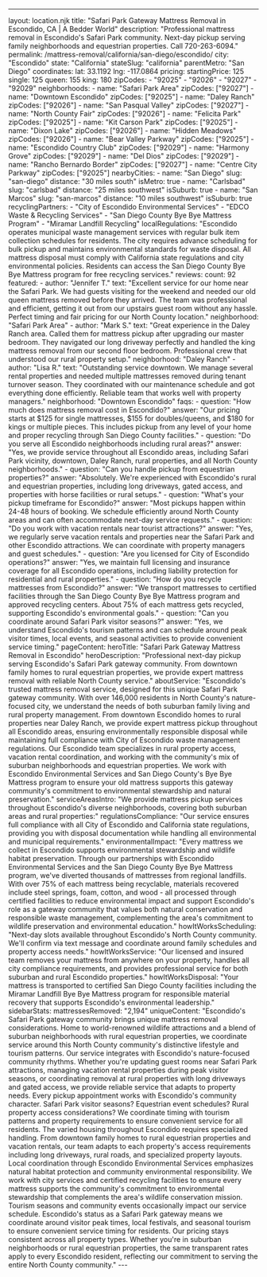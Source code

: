 ---
layout: location.njk
title: "Safari Park Gateway Mattress Removal in Escondido, CA | A Bedder World"
description: "Professional mattress removal in Escondido's Safari Park community. Next-day pickup serving family neighborhoods and equestrian properties. Call 720-263-6094."
permalink: /mattress-removal/california/san-diego/escondido/
city: "Escondido" state: "California" stateSlug: "california" parentMetro: "San Diego" coordinates: lat: 33.1192 lng: -117.0864 pricing: startingPrice: 125 single: 125 queen: 155 king: 180 zipCodes: - "92025" - "92026" - "92027" - "92029" neighborhoods: - name: "Safari Park Area" zipCodes: ["92027"] - name: "Downtown Escondido" zipCodes: ["92025"] - name: "Daley Ranch" zipCodes: ["92026"] - name: "San Pasqual Valley" zipCodes: ["92027"] - name: "North County Fair" zipCodes: ["92026"] - name: "Felicita Park" zipCodes: ["92025"] - name: "Kit Carson Park" zipCodes: ["92025"] - name: "Dixon Lake" zipCodes: ["92026"] - name: "Hidden Meadows" zipCodes: ["92026"] - name: "Bear Valley Parkway" zipCodes: ["92025"] - name: "Escondido Country Club" zipCodes: ["92029"] - name: "Harmony Grove" zipCodes: ["92029"] - name: "Del Dios" zipCodes: ["92029"] - name: "Rancho Bernardo Border" zipCodes: ["92027"] - name: "Centre City Parkway" zipCodes: ["92025"] nearbyCities: - name: "San Diego" slug: "san-diego" distance: "30 miles south" isMetro: true - name: "Carlsbad" slug: "carlsbad" distance: "25 miles southwest" isSuburb: true - name: "San Marcos" slug: "san-marcos" distance: "10 miles southwest" isSuburb: true recyclingPartners: - "City of Escondido Environmental Services" - "EDCO Waste & Recycling Services" - "San Diego County Bye Bye Mattress Program" - "Miramar Landfill Recycling" localRegulations: "Escondido operates municipal waste management services with regular bulk item collection schedules for residents. The city requires advance scheduling for bulk pickup and maintains environmental standards for waste disposal. All mattress disposal must comply with California state regulations and city environmental policies. Residents can access the San Diego County Bye Bye Mattress program for free recycling services." reviews: count: 92 featured: - author: "Jennifer T." text: "Excellent service for our home near the Safari Park. We had guests visiting for the weekend and needed our old queen mattress removed before they arrived. The team was professional and efficient, getting it out from our upstairs guest room without any hassle. Perfect timing and fair pricing for our North County location." neighborhood: "Safari Park Area" - author: "Mark S." text: "Great experience in the Daley Ranch area. Called them for mattress pickup after upgrading our master bedroom. They navigated our long driveway perfectly and handled the king mattress removal from our second floor bedroom. Professional crew that understood our rural property setup." neighborhood: "Daley Ranch" - author: "Lisa R." text: "Outstanding service downtown. We manage several rental properties and needed multiple mattresses removed during tenant turnover season. They coordinated with our maintenance schedule and got everything done efficiently. Reliable team that works well with property managers." neighborhood: "Downtown Escondido" faqs: - question: "How much does mattress removal cost in Escondido?" answer: "Our pricing starts at $125 for single mattresses, $155 for doubles/queens, and $180 for kings or multiple pieces. This includes pickup from any level of your home and proper recycling through San Diego County facilities." - question: "Do you serve all Escondido neighborhoods including rural areas?" answer: "Yes, we provide service throughout all Escondido areas, including Safari Park vicinity, downtown, Daley Ranch, rural properties, and all North County neighborhoods." - question: "Can you handle pickup from equestrian properties?" answer: "Absolutely. We're experienced with Escondido's rural and equestrian properties, including long driveways, gated access, and properties with horse facilities or rural setups." - question: "What's your pickup timeframe for Escondido?" answer: "Most pickups happen within 24-48 hours of booking. We schedule efficiently around North County areas and can often accommodate next-day service requests." - question: "Do you work with vacation rentals near tourist attractions?" answer: "Yes, we regularly serve vacation rentals and properties near the Safari Park and other Escondido attractions. We can coordinate with property managers and guest schedules." - question: "Are you licensed for City of Escondido operations?" answer: "Yes, we maintain full licensing and insurance coverage for all Escondido operations, including liability protection for residential and rural properties." - question: "How do you recycle mattresses from Escondido?" answer: "We transport mattresses to certified facilities through the San Diego County Bye Bye Mattress program and approved recycling centers. About 75% of each mattress gets recycled, supporting Escondido's environmental goals." - question: "Can you coordinate around Safari Park visitor seasons?" answer: "Yes, we understand Escondido's tourism patterns and can schedule around peak visitor times, local events, and seasonal activities to provide convenient service timing." pageContent: heroTitle: "Safari Park Gateway Mattress Removal in Escondido" heroDescription: "Professional next-day pickup serving Escondido's Safari Park gateway community. From downtown family homes to rural equestrian properties, we provide expert mattress removal with reliable North County service." aboutService: "Escondido's trusted mattress removal service, designed for this unique Safari Park gateway community. With over 146,000 residents in North County's nature-focused city, we understand the needs of both suburban family living and rural property management. From downtown Escondido homes to rural properties near Daley Ranch, we provide expert mattress pickup throughout all Escondido areas, ensuring environmentally responsible disposal while maintaining full compliance with City of Escondido waste management regulations. Our Escondido team specializes in rural property access, vacation rental coordination, and working with the community's mix of suburban neighborhoods and equestrian properties. We work with Escondido Environmental Services and San Diego County's Bye Bye Mattress program to ensure your old mattress supports this gateway community's commitment to environmental stewardship and natural preservation." serviceAreasIntro: "We provide mattress pickup services throughout Escondido's diverse neighborhoods, covering both suburban areas and rural properties:" regulationsCompliance: "Our service ensures full compliance with all City of Escondido and California state regulations, providing you with disposal documentation while handling all environmental and municipal requirements." environmentalImpact: "Every mattress we collect in Escondido supports environmental stewardship and wildlife habitat preservation. Through our partnerships with Escondido Environmental Services and the San Diego County Bye Bye Mattress program, we've diverted thousands of mattresses from regional landfills. With over 75% of each mattress being recyclable, materials recovered include steel springs, foam, cotton, and wood - all processed through certified facilities to reduce environmental impact and support Escondido's role as a gateway community that values both natural conservation and responsible waste management, complementing the area's commitment to wildlife preservation and environmental education." howItWorksScheduling: "Next-day slots available throughout Escondido's North County community. We'll confirm via text message and coordinate around family schedules and property access needs." howItWorksService: "Our licensed and insured team removes your mattress from anywhere on your property, handles all city compliance requirements, and provides professional service for both suburban and rural Escondido properties." howItWorksDisposal: "Your mattress is transported to certified San Diego County facilities including the Miramar Landfill Bye Bye Mattress program for responsible material recovery that supports Escondido's environmental leadership." sidebarStats: mattressesRemoved: "2,194" uniqueContent: "Escondido's Safari Park gateway community brings unique mattress removal considerations. Home to world-renowned wildlife attractions and a blend of suburban neighborhoods with rural equestrian properties, we coordinate service around this North County community's distinctive lifestyle and tourism patterns. Our service integrates with Escondido's nature-focused community rhythms. Whether you're updating guest rooms near Safari Park attractions, managing vacation rental properties during peak visitor seasons, or coordinating removal at rural properties with long driveways and gated access, we provide reliable service that adapts to property needs. Every pickup appointment works with Escondido's community character. Safari Park visitor seasons? Equestrian event schedules? Rural property access considerations? We coordinate timing with tourism patterns and property requirements to ensure convenient service for all residents. The varied housing throughout Escondido requires specialized handling. From downtown family homes to rural equestrian properties and vacation rentals, our team adapts to each property's access requirements including long driveways, rural roads, and specialized property layouts. Local coordination through Escondido Environmental Services emphasizes natural habitat protection and community environmental responsibility. We work with city services and certified recycling facilities to ensure every mattress supports the community's commitment to environmental stewardship that complements the area's wildlife conservation mission. Tourism seasons and community events occasionally impact our service schedule. Escondido's status as a Safari Park gateway means we coordinate around visitor peak times, local festivals, and seasonal tourism to ensure convenient service timing for residents. Our pricing stays consistent across all property types. Whether you're in suburban neighborhoods or rural equestrian properties, the same transparent rates apply to every Escondido resident, reflecting our commitment to serving the entire North County community." ---
